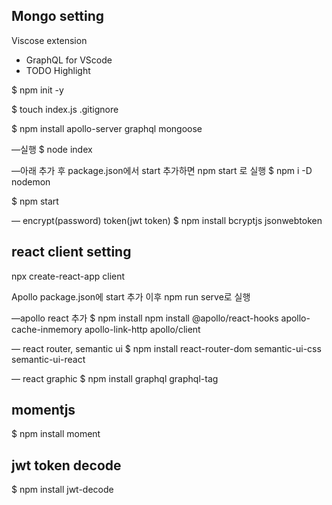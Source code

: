 ## Mongo setting

Viscose extension
- GraphQL for VScode
- TODO Highlight

$ npm init -y

$ touch index.js .gitignore

$ npm install apollo-server graphql mongoose

—실행
$ node index

—아래 추가 후 package.json에서 start 추가하면 npm start 로 실행
$ npm i -D nodemon

$ npm start

— encrypt(password)  token(jwt token)
$ npm install bcryptjs jsonwebtoken


## react client setting
npx create-react-app client

Apollo package.json에 start 추가 이후 npm run serve로 실행

—apollo react 추가
$ npm install npm install @apollo/react-hooks apollo-cache-inmemory apollo-link-http apollo/client

— react router, semantic ui
$ npm install react-router-dom semantic-ui-css semantic-ui-react

— react graphic
$ npm install graphql graphql-tag

## momentjs
$ npm install moment

## jwt token decode
$ npm install jwt-decode